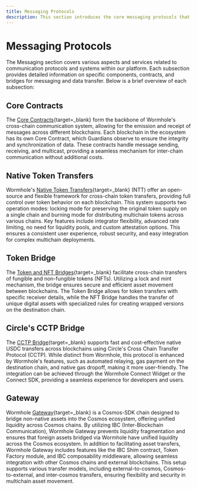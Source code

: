 ```yaml
---
title: Messaging Protocols
description: This section introduces the core messaging protocols that power seamless cross-chain communication and asset transfer within the Wormhole ecosystem.
---
```


# Messaging Protocols

The Messaging section covers various aspects and services related to communication protocols and systems within our platform. Each subsection provides detailed information on specific components, contracts, and bridges for messaging and data transfer. Below is a brief overview of each subsection:

## Core Contracts

The [Core Contracts](/learn/messaging/core-contracts/){target=\_blank} form the backbone of Wormhole's cross-chain communication system, allowing for the emission and receipt of messages across different blockchains. Each blockchain in the ecosystem has its own Core Contract, which Guardians observe to ensure the integrity and synchronization of data. These contracts handle message sending, receiving, and multicast, providing a seamless mechanism for inter-chain communication without additional costs.

## Native Token Transfers

Wormhole's [Native Token Transfers](/learn/messaging/ntt/ntt-overview/){target=\_blank} (NTT) offer an open-source and flexible framework for cross-chain token transfers, providing full control over token behavior on each blockchain. This system supports two operation modes: locking mode for preserving the original token supply on a single chain and burning mode for distributing multichain tokens across various chains. Key features include integrator flexibility, advanced rate limiting, no need for liquidity pools, and custom attestation options. This ensures a consistent user experience, robust security, and easy integration for complex multichain deployments.

## Token Bridge

The [Token and NFT Bridges](/learn/messaging/token-nft-bridge/){target=\_blank} facilitate cross-chain transfers of fungible and non-fungible tokens (NFTs). Utilizing a lock and mint mechanism, the bridge ensures secure and efficient asset movement between blockchains. The Token Bridge allows for token transfers with specific receiver details, while the NFT Bridge handles the transfer of unique digital assets with specialized rules for creating wrapped versions on the destination chain.

## Circle's CCTP Bridge

The [CCTP Bridge](/learn/messaging/cctp/){target=\_blank} supports fast and cost-effective native USDC transfers across blockchains using Circle's Cross Chain Transfer Protocol (CCTP). While distinct from Wormhole, this protocol is enhanced by Wormhole's features, such as automated relaying, gas payment on the destination chain, and native gas dropoff, making it more user-friendly. The integration can be achieved through the Wormhole Connect Widget or the Connect SDK, providing a seamless experience for developers and users.

## Gateway

Wormhole [Gateway](/learn/messaging/gateway/){target=\_blank} is a Cosmos-SDK chain designed to bridge non-native assets into the Cosmos ecosystem, offering unified liquidity across Cosmos chains. By utilizing IBC (Inter-Blockchain Communication), Wormhole Gateway prevents liquidity fragmentation and ensures that foreign assets bridged via Wormhole have unified liquidity across the Cosmos ecosystem. In addition to facilitating asset transfers, Wormhole Gateway includes features like the IBC Shim contract, Token Factory module, and IBC composability middleware, allowing seamless integration with other Cosmos chains and external blockchains. This setup supports various transfer models, including external-to-cosmos, Cosmos-to-external, and inter-cosmos transfers, ensuring flexibility and security in multichain asset movement.
